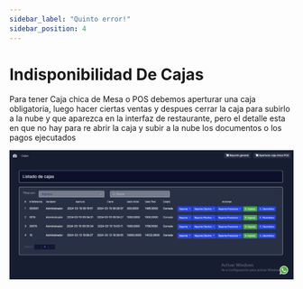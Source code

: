 ```yaml
---
sidebar_label: "Quinto error!"
sidebar_position: 4
---
```

# Indisponibilidad De Cajas

Para tener Caja chica de Mesa o POS debemos aperturar una caja obligatoria, luego hacer ciertas ventas y despues cerrar la caja para subirlo a la nube y que aparezca en la interfaz de restaurante, pero el detalle esta en que no hay para re abrir la caja y subir a la nube los documentos o los pagos ejecutados

![Imagen 5](/img/imagen5.png)
